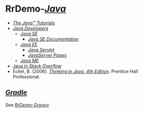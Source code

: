 # RrDemo-[*Java*](http://java.com/)
- [*The Java™ Tutorials*](http://docs.oracle.com/javase/tutorial)
- [*Java Developers*](http://oracle.com/technetwork/java)
    - [*Java SE*](http://oracle.com/technetwork/java/javase)
        - [*Java SE Documentation*](http://docs.oracle.com/javase)
    - [*Java EE*](http://oracle.com/technetwork/java/javaee)
        - [*Java Servlet*](http://oracle.com/technetwork/java/javaee/servlet)
        - [*JavaServer Pages*](http://oracle.com/technetwork/java/javaee/jsp)
    - [*Java ME*](http://oracle.com/technetwork/java/javame)
- [Java in *Stack Overflow*](http://stackoverflow.com/tags/java)
- Eckel, B. (2006). [*Thinking in Java, 4th Edition*](http://mindviewinc.com/Books/TIJ4). Prentice Hall Professional.

## [*Gradle*](http://gradle.org/)
See [*RrDemo-Groovy*](http://github.com/afoolsbag/rrdemo/blob/master/groovy).
